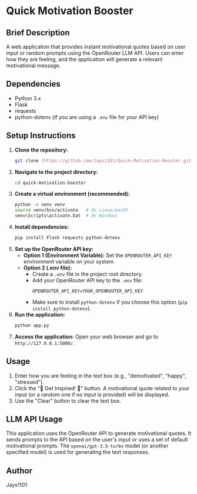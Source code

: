 # Quick Motivation Booster

## Brief Description

A web application that provides instant motivational quotes based on user input or random prompts using the OpenRouter LLM API. Users can enter how they are feeling, and the application will generate a relevant motivational message.

## Dependencies

* Python 3.x
* Flask
* requests
* python-dotenv (if you are using a `.env` file for your API key)

## Setup Instructions

1.  **Clone the repository:**
    ```bash
    git clone [https://github.com/Jays1101/Quick-Motivation-Booster.git](https://github.com/Jays1101/Quick-Motivation-Booster.git)
    ```
2.  **Navigate to the project directory:**
    ```bash
    cd quick-motivation-booster
    ```
3.  **Create a virtual environment (recommended):**
    ```bash
    python -m venv venv
    source venv/bin/activate   # On Linux/macOS
    venv\Scripts\activate.bat  # On Windows
    ```
4.  **Install dependencies:**
    ```bash
    pip install Flask requests python-dotenv
    ```
5.  **Set up the OpenRouter API key:**
    * **Option 1 (Environment Variable):** Set the `OPENROUTER_API_KEY` environment variable on your system.
    * **Option 2 (.env file):**
        * Create a `.env` file in the project root directory.
        * Add your OpenRouter API key to the `.env` file:
            ```
            OPENROUTER_API_KEY=YOUR_OPENROUTER_API_KEY
            ```
        * Make sure to install `python-dotenv` if you choose this option (`pip install python-dotenv`).
6.  **Run the application:**
    ```bash
    python app.py
    ```
7.  **Access the application:** Open your web browser and go to `http://127.0.0.1:5000/`.

## Usage

1.  Enter how you are feeling in the text box (e.g., "demotivated", "happy", "stressed").
2.  Click the "🚀 Get Inspired! 🌟" button. A motivational quote related to your input (or a random one if no input is provided) will be displayed.
3.  Use the "Clear" button to clear the text box.

## LLM API Usage

This application uses the OpenRouter API to generate motivational quotes. It sends prompts to the API based on the user's input or uses a set of default motivational prompts. The `openai/gpt-3.5-turbo` model (or another specified model) is used for generating the text responses.

## Author
Jays1101
